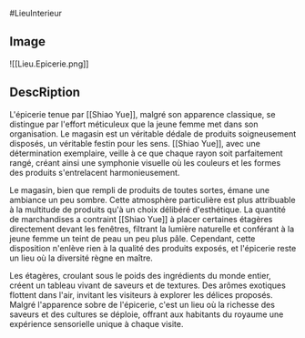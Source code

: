 #LieuInterieur 
## Image
![[Lieu.Epicerie.png]]

## DescRiption
  
L'épicerie tenue par [[Shiao Yue]], malgré son apparence classique, se distingue par l'effort méticuleux que la jeune femme met dans son organisation. Le magasin est un véritable dédale de produits soigneusement disposés, un véritable festin pour les sens. [[Shiao Yue]], avec une détermination exemplaire, veille à ce que chaque rayon soit parfaitement rangé, créant ainsi une symphonie visuelle où les couleurs et les formes des produits s'entrelacent harmonieusement.

Le magasin, bien que rempli de produits de toutes sortes, émane une ambiance un peu sombre. Cette atmosphère particulière est plus attribuable à la multitude de produits qu'à un choix délibéré d'esthétique. La quantité de marchandises a contraint [[Shiao Yue]] à placer certaines étagères directement devant les fenêtres, filtrant la lumière naturelle et conférant à la jeune femme un teint de peau un peu plus pâle. Cependant, cette disposition n'enlève rien à la qualité des produits exposés, et l'épicerie reste un lieu où la diversité règne en maître.

Les étagères, croulant sous le poids des ingrédients du monde entier, créent un tableau vivant de saveurs et de textures. Des arômes exotiques flottent dans l'air, invitant les visiteurs à explorer les délices proposés. Malgré l'apparence sobre de l'épicerie, c'est un lieu où la richesse des saveurs et des cultures se déploie, offrant aux habitants du royaume une expérience sensorielle unique à chaque visite.